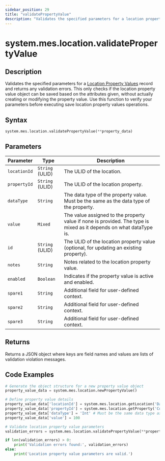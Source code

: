 ```yaml
---
sidebar_position: 29
title: "validatePropertyValue"
description: "Validates the specified parameters for a location property value and returns any validation errors."
---
```


# system.mes.location.validatePropertyValue

## Description

Validates the specified parameters for a [Location Property Values](../../data-model/location-model/location-property-value) record and returns any validation errors.
This only checks if the location property value object can be saved based on the attributes given, without actually creating or modifying the property value. Use this function to verify your parameters before executing save location property values operations.

## Syntax

```python
system.mes.location.validatePropertyValue(**property_data)
```

## Parameters

| Parameter    | Type            | Description                                                                                                        |
| ------------ | --------------- | ------------------------------------------------------------------------------------------------------------------ |
| `locationId` | `String` (ULID) | The ULID of the location.                                                                                          |
| `propertyId` | `String` (ULID) | The ULID of the location property.                                                                                 |
| `dataType`   | `String`        | The data type of the property value. Must be the same as the data type of the property.                            |
| `value`      | `Mixed`         | The value assigned to the property value if none is provided. The type is mixed as it depends on what dataType is. |
| `id`         | `String` (ULID) | The ULID of the location property value (optional, for updating an existing property).                             |
| `notes`      | `String`        | Notes related to the location property value.                                                                      |
| `enabled`    | `Boolean`       | Indicates if the property value is active and enabled.                                                             |
| `spare1`     | `String`        | Additional field for user-defined context.                                                                         |
| `spare2`     | `String`        | Additional field for user-defined context.                                                                         |
| `spare3`     | `String`        | Additional field for user-defined context.                                                                         |

## Returns

Returns a JSON object where keys are field names and values are lists of validation violation messages.

## Code Examples

```python
# Generate the object structure for a new property value object
property_value_data = system.mes.location.newPropertyValue()

# Define property value details
property_value_data['locationId'] = system.mes.location.getLocation('DairyCo')['id']
property_value_data['propertyId'] = system.mes.location.getProperty('Cows')['id']
property_value_data['dataType'] = 'Int' # Must be the same data type as the property
property_value_data['value'] = 100

# Validate location property value parameters
validation_errors = system.mes.location.validatePropertyValue(**property_value_data)

if len(validation_errors) > 0:
    print('Validation errors found:', validation_errors)
else:
    print('Location property value parameters are valid.')
```

